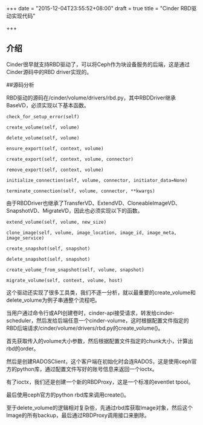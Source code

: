 +++
date = "2015-12-04T23:55:52+08:00"
draft = true
title = "Cinder RBD驱动实现代码"

+++

## 介绍

Cinder很早就支持RBD驱动了，可以将Ceph作为块设备服务的后端，这是通过Cinder源码中的RBD driver实现的。

##源码分析

RBD驱动的源码在/cinder/volume/drivers/rbd.py，其中RBDDriver继承BaseVD，必须实现以下基本函数。

```
check_for_setup_error(self)

create_volume(self, volume)

delete_volume(self, volume)

ensure_export(self, context, volume)

create_export(self, context, volume, connector)

remove_export(self, context, volume)

initialize_connection(self, volume, connector, initiator_data=None)

terminate_connection(self, volume, connector, **kwargs)
```

由于RBDDriver也继承了TransferVD、ExtendVD、CloneableImageVD、SnapshotVD、MigrateVD，因此也必须实现以下的函数。

```
extend_volume(self, volume, new_size)

clone_image(self, volume, image_location, image_id, image_meta, image_service)

create_snapshot(self, snapshot)

delete_snapshot(self, snapshot)

create_volume_from_snapshot(self, volume, snapshot)

migrate_volume(self, context, volume, host)
```

这个驱动还实现了很多工具类，我们不逐一分析，就以最重要的create_volume和delete_volume为例子串通整个流程吧。

当用户通过命令行或API创建卷时，cinder-api接受请求，转发给cinder-scheduler，然后发给后端任意一个cinder-volume，这时根据配置文件指定的RBD后端请求/cinder/volume/drivers/rbd.py的create_volume()。

首先获取传入的volume大小参数，然后根据配置文件指定的chunk大小，计算出rbd的order。

然后是创建RADOSClient，这个客户端在初始化时会连RADOS，这是使用ceph官方的python库，通过配置文件写好的账号信息来返回一个ioctx。

有了ioctx，我们还是创建一个新的RBDProxy，这是一个标准的eventlet tpool。

最后使用ceph官方的python rbd库来调用create()。

至于delete_volume的逻辑相对复杂些，先通过rbd库获取Image对象，然后这个Image的所有backup，最后通过RBDProxy调用接口来删除。
